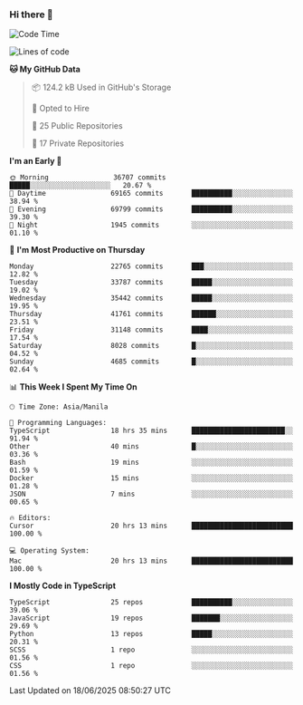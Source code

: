 ### Hi there 👋

<!--START_SECTION:waka-->
![Code Time](http://img.shields.io/badge/Code%20Time-1%2C848%20hrs%2049%20mins-blue)

![Lines of code](https://img.shields.io/badge/From%20Hello%20World%20I%27ve%20Written-67.0%20million%20lines%20of%20code-blue)

**🐱 My GitHub Data** 

> 📦 124.2 kB Used in GitHub's Storage 
 > 
> 💼 Opted to Hire
 > 
> 📜 25 Public Repositories 
 > 
> 🔑 17 Private Repositories 
 > 
**I'm an Early 🐤** 

```text
🌞 Morning                36707 commits       █████░░░░░░░░░░░░░░░░░░░░   20.67 % 
🌆 Daytime                69165 commits       ██████████░░░░░░░░░░░░░░░   38.94 % 
🌃 Evening                69799 commits       ██████████░░░░░░░░░░░░░░░   39.30 % 
🌙 Night                  1945 commits        ░░░░░░░░░░░░░░░░░░░░░░░░░   01.10 % 
```
📅 **I'm Most Productive on Thursday** 

```text
Monday                   22765 commits       ███░░░░░░░░░░░░░░░░░░░░░░   12.82 % 
Tuesday                  33787 commits       █████░░░░░░░░░░░░░░░░░░░░   19.02 % 
Wednesday                35442 commits       █████░░░░░░░░░░░░░░░░░░░░   19.95 % 
Thursday                 41761 commits       ██████░░░░░░░░░░░░░░░░░░░   23.51 % 
Friday                   31148 commits       ████░░░░░░░░░░░░░░░░░░░░░   17.54 % 
Saturday                 8028 commits        █░░░░░░░░░░░░░░░░░░░░░░░░   04.52 % 
Sunday                   4685 commits        █░░░░░░░░░░░░░░░░░░░░░░░░   02.64 % 
```


📊 **This Week I Spent My Time On** 

```text
🕑︎ Time Zone: Asia/Manila

💬 Programming Languages: 
TypeScript               18 hrs 35 mins      ███████████████████████░░   91.94 % 
Other                    40 mins             █░░░░░░░░░░░░░░░░░░░░░░░░   03.36 % 
Bash                     19 mins             ░░░░░░░░░░░░░░░░░░░░░░░░░   01.59 % 
Docker                   15 mins             ░░░░░░░░░░░░░░░░░░░░░░░░░   01.28 % 
JSON                     7 mins              ░░░░░░░░░░░░░░░░░░░░░░░░░   00.65 % 

🔥 Editors: 
Cursor                   20 hrs 13 mins      █████████████████████████   100.00 % 

💻 Operating System: 
Mac                      20 hrs 13 mins      █████████████████████████   100.00 % 
```

**I Mostly Code in TypeScript** 

```text
TypeScript               25 repos            ██████████░░░░░░░░░░░░░░░   39.06 % 
JavaScript               19 repos            ███████░░░░░░░░░░░░░░░░░░   29.69 % 
Python                   13 repos            █████░░░░░░░░░░░░░░░░░░░░   20.31 % 
SCSS                     1 repo              ░░░░░░░░░░░░░░░░░░░░░░░░░   01.56 % 
CSS                      1 repo              ░░░░░░░░░░░░░░░░░░░░░░░░░   01.56 % 
```




 Last Updated on 18/06/2025 08:50:27 UTC
<!--END_SECTION:waka-->
